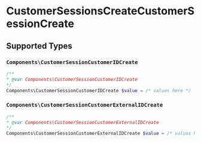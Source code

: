 # CustomerSessionsCreateCustomerSessionCreate


## Supported Types

### `Components\CustomerSessionCustomerIDCreate`

```php
/**
* @var Components\CustomerSessionCustomerIDCreate
*/
Components\CustomerSessionCustomerIDCreate $value = /* values here */
```

### `Components\CustomerSessionCustomerExternalIDCreate`

```php
/**
* @var Components\CustomerSessionCustomerExternalIDCreate
*/
Components\CustomerSessionCustomerExternalIDCreate $value = /* values here */
```

